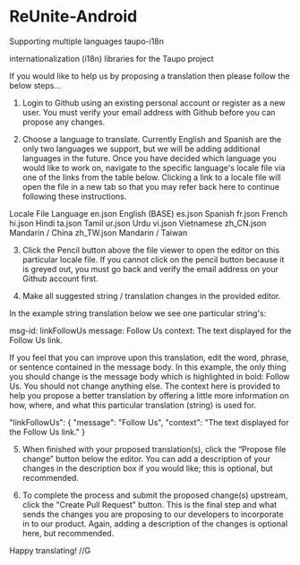 # ReUnite-Android
Supporting multiple languages
taupo-i18n

internationalization (i18n) libraries for the Taupo project


If you would like to help us by proposing a translation then please follow the below steps...

1. Login to Github using an existing personal account or register as a new user. You must verify your email address with Github before you can propose any changes.

2. Choose a language to translate. Currently English and Spanish are the only two languages we support, but we will be adding additional languages in the future. Once you have decided which language you would like to work on, navigate to the specific language's locale file via one of the links from the table below. Clicking a link to a locale file will open the file in a new tab so that you may refer back here to continue following these instructions.

Locale File	Language
en.json	English (BASE)
es.json	Spanish
fr.json	French
hi.json	Hindi
ta.json	Tamil
ur.json	Urdu
vi.json	Vietnamese
zh_CN.json	Mandarin / China
zh_TW.json	Mandarin / Taiwan

3. Click the Pencil button above the file viewer to open the editor on this particular locale file. If you cannot click on the pencil button because it is greyed out, you must go back and verify the email address on your Github account first.

4. Make all suggested string / translation changes in the provided editor.

In the example string translation below we see one particular string's:

msg-id: linkFollowUs
message: Follow Us
context: The text displayed for the Follow Us link.

If you feel that you can improve upon this translation, edit the word, phrase, or sentence contained in the message body. In this example, the only thing you should change is the message body which is highlighted in bold: Follow Us. You should not change anything else. The context here is provided to help you propose a better translation by offering a little more information on how, where, and what this particular translation (string) is used for.


"linkFollowUs": {
  "message": "Follow Us",
  "context": "The text displayed for the Follow Us link."
}

5. When finished with your proposed translation(s), click the “Propose file change” button below the editor. You can add a description of your changes in the description box if you would like; this is optional, but recommended.

6. To complete the process and submit the proposed change(s) upstream, click the "Create Pull Request" button. This is the final step and what sends the changes you are proposing to our developers to incorporate in to our product. Again, adding a description of the changes is optional here, but recommended.

Happy translating!
//G
